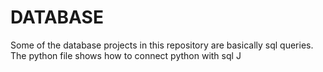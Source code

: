 # DATABASE

Some of the database projects in this repository are basically sql queries.<br />
The python file shows how to connect python with sql
J
